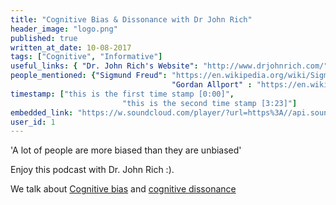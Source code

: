 ```yaml
---
title: "Cognitive Bias & Dissonance with Dr John Rich"
header_image: "logo.png"
published: true
written_at_date: 10-08-2017
tags: ["Cognitive", "Informative"]
useful_links: { "Dr. John Rich's Website": "http://www.drjohnrich.com/" }
people_mentioned: {"Sigmund Freud": "https://en.wikipedia.org/wiki/Sigmund_Freud",
 									"Gordan Allport" : "https://en.wikipedia.org/wiki/Gordon_Allport"}
timestamp: ["this is the first time stamp [0:00]",
						 "this is the second time stamp [3:23]"]
embedded_link: "https://w.soundcloud.com/player/?url=https%3A//api.soundcloud.com/tracks/337403249"
user_id: 1
---
```


'A lot of people are more biased than they are unbiased'

Enjoy this podcast with Dr. John Rich :).

We talk about [Cognitive bias](https://en.wikipedia.org/wiki/Cognitive_bias) and [cognitive dissonance](https://en.wikipedia.org/wiki/Cognitive_dissonance)
